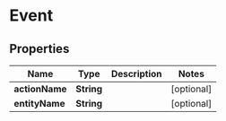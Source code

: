 
# Event

## Properties
Name | Type | Description | Notes
------------ | ------------- | ------------- | -------------
**actionName** | **String** |  |  [optional]
**entityName** | **String** |  |  [optional]




